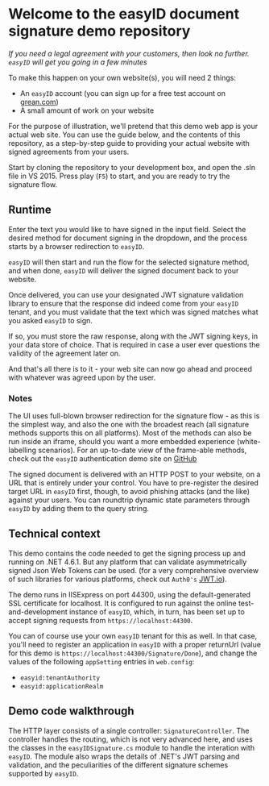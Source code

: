 # Welcome to the easyID document signature demo repository

*If you need a legal agreement with your customers, then look no further. `easyID` will get you going in a few minutes*

To make this happen on your own website(s), you will need 2 things:
- An `easyID` account (you can sign up for a free test account on [grean.com](https://www.grean.com))
- A small amount of work on your website

For the purpose of illustration, we'll pretend that this demo web app is your actual web site.
You can use the guide below, and the contents of this repository, as a step-by-step guide to 
providing your actual website with signed agreements from your users.

Start by cloning the repository to your development box, and open the .sln file in VS 2015.
Press play (`F5`) to start, and you are ready to try the signature flow.

## Runtime
Enter the text you would like to have signed in the input field.
Select the desired method for document signing in the dropdown, and the process starts by 
a browser redirection to `easyID`.

`easyID` will then start and run the flow for the selected signature method, and when done, 
`easyID` will deliver the signed document back to your website.

Once delivered, you can use your designated JWT signature validation library to ensure that the
response did indeed come from your `easyID` tenant, and you must validate that the text which was 
signed matches what you asked `easyID` to sign.

If so, you must store the raw response, along with the JWT signing keys, 
in your data store of choice. That is required in case a user ever questions
the validity of the agreement later on.

And that's all there is to it - your web site can now go ahead and proceed with whatever was agreed
upon by the user.

### Notes
The UI uses full-blown browser redirection for the signature flow - as this is the 
simplest way, and also the one with the broadest reach (all signature methods supports this on all platforms).
Most of the methods can also be run inside an iframe, should you want a more embedded experience (white-labelling scenarios).
For an up-to-date view of the frame-able methods, check out the `easyID` authentication demo site on [GitHub](https://www.github.com/greantech/easyiddemo)

The signed document is delivered with an HTTP POST to your website, on a URL that is entirely under
your control. You have to pre-register the desired target URL in `easyID` first, though, to avoid 
phishing attacks (and the like) against your users. You can roundtrip dynamic state parameters through 
`easyID` by adding them to the query string. 

## Technical context
This demo contains the code needed to get the signing process up and running on .NET 4.6.1.
But any platform that can validate asymmetrically signed Json Web Tokens can be used.
(for a very comprehensive overview of such libraries for various platforms, check out `Auth0's` [JWT.io](https://jwt.io)).

The demo runs in IISExpress on port 44300, using the default-generated SSL certificate for localhost.
It is configured to run against the online test-and-development instance of `easyID`, which, in turn, 
has been set up to accept signing requests from `https://localhost:44300`. 

You can of course use your own `easyID` tenant for this as well. In that case, you'll need to register 
an application in `easyID` with a proper returnUrl (value for this demo is `https://localhost:44300/Signature/Done`), 
and change the values of the following `appSetting` entries in `web.config`:
- `easyid:tenantAuthority`
- `easyid:applicationRealm`


## Demo code walkthrough
The HTTP layer consists of a single controller: `SignatureController`. 
The controller handles the routing, which is not very advanced here, and uses the classes in
the `easyIDSignature.cs` module to handle the interation with `easyID`.
The module also wraps the details of .NET's JWT parsing and validation, 
and the peculiarities of the different signature schemes supported by `easyID`.


